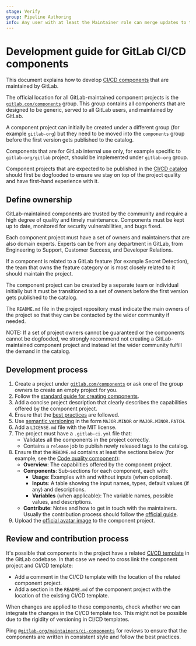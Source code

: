 ```yaml
---
stage: Verify
group: Pipeline Authoring
info: Any user with at least the Maintainer role can merge updates to this content. For details, see https://docs.gitlab.com/ee/development/development_processes.html#development-guidelines-review.
---
```


# Development guide for GitLab CI/CD components

This document explains how to develop [CI/CD components](../../ci/components/index.md) that are maintained by GitLab.

The official location for all GitLab-maintained component projects is the [`gitlab.com/components`](https://gitlab.com/components) group.
This group contains all components that are designed to be generic, served to all GitLab users, and maintained by GitLab.

A component project can initially be created under a different group (for example `gitlab-org`)
but they need to be moved into the `components` group before the first version gets published to the catalog.

Components that are for GitLab internal use only, for example specific to `gitlab-org/gitlab` project, should be
implemented under `gitlab-org` group.

Component projects that are expected to be published in the [CI/CD catalog](../../ci/components/index.md#cicd-catalog)
should first be dogfooded to ensure we stay on top of the project quality and have first-hand
experience with it.

## Define ownership

GitLab-maintained components are trusted by the community and require a high degree of quality and timely maintenance.
Components must be kept up to date, monitored for security vulnerabilities, and bugs fixed.

Each component project must have a set of owners and maintainers that are also domain experts.
Experts can be from any department in GitLab, from Engineering to Support, Customer Success, and Developer Relations.

If a component is related to a GitLab feature (for example Secret Detection), the team that owns the
feature category or is most closely related to it should maintain the project.

The component project can be created by a separate team or individual initially but it must be transitioned
to a set of owners before the first version gets published to the catalog.

The `README.md` file in the project repository must indicate the main owners of the project so that
they can be contacted by the wider community if needed.

NOTE:
If a set of project owners cannot be guaranteed or the components cannot be dogfooded, we strongly recommend
not creating a GitLab-maintained component project and instead let the wider community fulfill the demand
in the catalog.

## Development process

1. Create a project under [`gitlab.com/components`](https://gitlab.com/components)
   or ask one of the group owners to create an empty project for you.
1. Follow the [standard guide for creating components](../../ci/components/index.md).
1. Add a concise project description that clearly describes the capabilities offered by the component project.
1. Ensure that the [best practices](../../ci/components/index.md#best-practices) are followed.
1. Use [semantic versioning](https://semver.org) in the form `MAJOR.MINOR` or `MAJOR.MINOR.PATCH`.
1. Add a `LICENSE.md` file with the MIT license.
1. The project must have a `.gitlab-ci.yml` file that:
   - Validates all the components in the project correctly.
   - Contains a `release` job to publish newly released tags to the catalog.
1. Ensure that the `README.md` contains at least the sections below (for example, see the [Code quality component](https://gitlab.com/components/code-quality)):
   - **Overview**: The capabilities offered by the component project.
   - **Components**: Sub-sections for each component, each with:
     - **Usage**: Examples with and without inputs (when optional).
     - **Inputs**: A table showing the input names, types, default values (if any) and descriptions.
     - **Variables** (when applicable): The variable names, possible values, and descriptions.
   - **Contribute**: Notes and how to get in touch with the maintainers.
     Usually the contribution process should follow the [official guide](../../ci/components/index.md).
1. Upload the [official avatar image](img/avatar_component_project.png) to the component project.

## Review and contribution process

It's possible that components in the project have a related [CI/CD template](templates.md) in the GitLab codebase.
In that case we need to cross link the component project and CI/CD template:

- Add a comment in the CI/CD template with the location of the related component project.
- Add a section in the `README.md` of the component project with the location of the existing CI/CD template.

When changes are applied to these components, check whether we can integrate the changes in the CI/CD template too.
This might not be possible due to the rigidity of versioning in CI/CD templates.

Ping [`@gitlab-org/maintainers/ci-components`](https://gitlab.com/groups/gitlab-org/maintainers/ci-components/-/group_members?with_inherited_permissions=exclude)
for reviews to ensure that the components are written in consistent style and follow the best practices.
